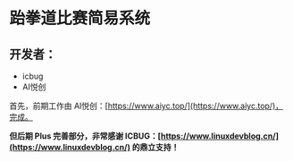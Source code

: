 # 跆拳道比赛简易系统

## 开发者：

- icbug
- AI悦创

首先，前期工作由 AI悦创：[https://www.aiyc.top/](https://www.aiyc.top/)，完成。

**但后期 Plus 完善部分，非常感谢 ICBUG：[https://www.linuxdevblog.cn/](https://www.linuxdevblog.cn/) 的鼎立支持！**